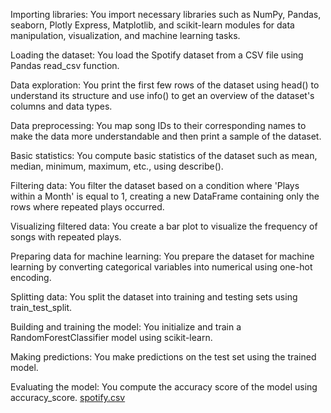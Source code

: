 Importing libraries: You import necessary libraries such as NumPy, Pandas, seaborn, Plotly Express, Matplotlib, and scikit-learn modules for data manipulation, visualization, and machine learning tasks.

Loading the dataset: You load the Spotify dataset from a CSV file using Pandas read_csv function.

Data exploration: You print the first few rows of the dataset using head() to understand its structure and use info() to get an overview of the dataset's columns and data types.

Data preprocessing: You map song IDs to their corresponding names to make the data more understandable and then print a sample of the dataset.

Basic statistics: You compute basic statistics of the dataset such as mean, median, minimum, maximum, etc., using describe().

Filtering data: You filter the dataset based on a condition where 'Plays within a Month' is equal to 1, creating a new DataFrame containing only the rows where repeated plays occurred.

Visualizing filtered data: You create a bar plot to visualize the frequency of songs with repeated plays.

Preparing data for machine learning: You prepare the dataset for machine learning by converting categorical variables into numerical using one-hot encoding.

Splitting data: You split the dataset into training and testing sets using train_test_split.

Building and training the model: You initialize and train a RandomForestClassifier model using scikit-learn.

Making predictions: You make predictions on the test set using the trained model.

Evaluating the model: You compute the accuracy score of the model using accuracy_score.
[spotify.csv](https://github.com/Ravikumarsivalinga/-_-/files/14971832/spotify.csv)

